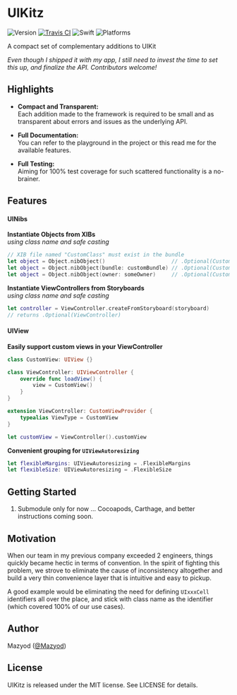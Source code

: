 
# UIKitz

![Version](https://img.shields.io/badge/version-prerelease-orange.svg)
[![Travis CI](https://travis-ci.org/SwiftKitz/UIKitz.svg?branch=master)](https://travis-ci.org/SwiftKitz/UIKitz)
![Swift](https://img.shields.io/badge/swift-2.1-blue.svg)
![Platforms](https://img.shields.io/badge/platform-ios-lightgrey.svg)

A compact set of complementary additions to UIKit

_Even though I shipped it with my app, I still need to invest the time to set this up, and finalize the API. Contributors welcome!_

## Highlights

+ __Compact and Transparent:__<br />
Each addition made to the framework is required to be small and as transparent about errors and issues as the underlying API.

+ __Full Documentation:__<br />
You can refer to the playground in the project or this read me for the available features.

+ __Full Testing:__<br />
Aiming for 100% test coverage for such scattered functionality is a no-brainer.

## Features

#### UINibs

__Instantiate Objects from XIBs__<br />
_using class name and safe casting_

```swift
// XIB file named "CustomClass" must exist in the bundle
let object = Object.nibObject()                     // .Optional(CustomObject)
let object = Object.nibObject(bundle: customBundle) // .Optional(CustomObject)
let object = Object.nibObject(owner: someOwner)     // .Optional(CustomObject)
```

__Instantiate ViewControllers from Storyboards__<br />
_using class name and safe casting_

```swift
let controller = ViewController.createFromStoryboard(storyboard)
// returns .Optional(ViewController)
```

#### UIView

__Easily support custom views in your ViewController__

```swift
class CustomView: UIView {}

class ViewController: UIViewController {
    override func loadView() {
        view = CustomView()
    }
}

extension ViewController: CustomViewProvider {
    typealias ViewType = CustomView
}

let customView = ViewController().customView
```

__Convenient grouping for `UIViewAutoresizing`__

```swift
let flexibleMargins: UIViewAutoresizing = .FlexibleMargins
let flexibleSize: UIViewAutoresizing = .FlexibleSize
```

## Getting Started

1. Submodule only for now ... Cocoapods, Carthage, and better instructions coming soon.

## Motivation

When our team in my previous company exceeded 2 engineers, things quickly became hectic in terms of convention. In the spirit of fighting this problem, we strove to eliminate the cause of inconsistency altogether and build a very thin convenience layer that is intuitive and easy to pickup.

A good example would be eliminating the need for defining `UIxxxCell` identifiers all over the place, and stick with class name as the identifier (which covered 100% of our use cases).

## Author

Mazyod ([@Mazyod](http://twitter.com/mazyod))

## License

UIKitz is released under the MIT license. See LICENSE for details.
